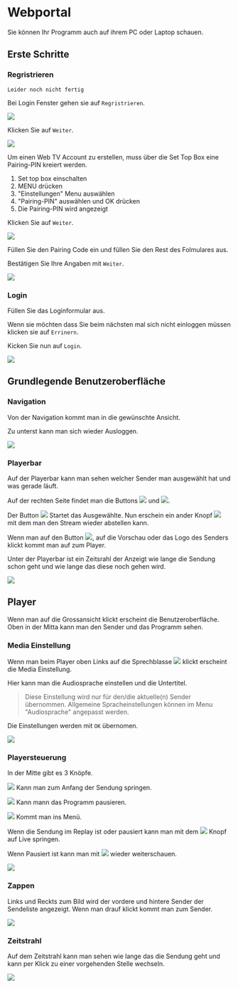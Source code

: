 # Webportal

Sie können Ihr Programm auch auf ihrem PC oder Laptop schauen.

## Erste Schritte

### Regristrieren

    Leider noch nicht fertig

Bei Login Fenster gehen sie auf `Regristrieren`.

![](../img/web/Login_Regristrieren.png)

Klicken Sie auf `Weiter`.

![](../img/web/Login_Regristrieren1.png)

Um einen Web TV Account zu erstellen, muss über die Set Top Box eine Pairing-PIN kreiert werden.

1. Set top box einschalten
2. MENU drücken
3. "Einstellungen" Menu auswählen
4. "Pairing-PIN" auswählen und OK drücken
5. Die Pairing-PIN wird angezeigt

Klicken Sie auf `Weiter`.

![](../img/web/Login_Regristrieren2.png)

Füllen Sie den Pairing Code ein und füllen Sie den Rest des Folmulares aus.

Bestätigen Sie Ihre Angaben mit `Weiter`.

![](../img/web/Login_Regristrieren3.png)

### Login

Füllen Sie das Loginformular aus.

Wenn sie möchten dass Sie beim nächsten mal sich nicht einloggen müssen klicken sie auf `Errinern`.

Kicken Sie nun auf `Login`.

![](../img/web/Login_Login.png)

## Grundlegende Benutzeroberfläche

### Navigation

Von der Navigation kommt man in die gewünschte Ansicht.

Zu unterst kann man sich wieder Ausloggen.

![](../img/web/Navigation.png)

### Playerbar

Auf der Playerbar kann man sehen welcher Sender man ausgewählt hat und was gerade läuft.

Auf der rechten Seite findet man die Buttons ![](../img/web/play.png) und ![](../img/web/fullscreen.png).

Der Button ![](../img/web/play.png) Startet das Ausgewählte. Nun erschein ein ander Knopf ![](../img/web/stop.png) mit dem man den Stream wieder abstellen kann.

Wenn man auf den Button ![](../img/web/fullscreen.png), auf die Vorschau oder das Logo des Senders klickt kommt man auf zum Player.

Unter der Playerbar ist ein Zeitsrahl der Anzeigt wie lange die Sendung schon geht und wie lange das diese noch gehen wird.

![](../img/web/Playbar.png)

## Player

Wenn man auf die Grossansicht klickt erscheint die Benutzeroberfläche. Oben in der Mitta kann man den Sender und das Programm sehen.

### Media Einstellung

Wenn man beim Player oben Links auf die Sprechblasse ![](../img/web/mediaEinst.png) klickt erscheint die Media Einstellung.

Hier kann man die Audiosprache einstellen und die Untertitel.

> Diese Einstellung wird nur für den/die aktuelle(n) Sender übernommen. Allgemeine Spracheinstellungen können im Menu "Audiosprache" angepasst werden.

Die Einstellungen werden mit `OK` übernomen.

![](../img/web/mediaeinstellung.png)

### Playersteuerung

In der Mitte gibt es 3 Knöpfe.

![](../img/web/to-start.png) Kann man zum Anfang der Sendung springen.

![](../img/web/stop.png) Kann mann das Programm pausieren.

![](../img/web/screen-min.png) Kommt man ins Menü.

Wenn die Sendung im Replay ist oder pausiert kann man mit dem ![](../img/web/backtolive.png) Knopf auf Live springen.

Wenn Pausiert ist kann man mit ![](../img/web/start.png) wieder weiterschauen.

![](../img/web/player.png)

### Zappen

Links und Reckts zum Bild wird der vordere und hintere Sender der Sendeliste angezeigt. Wenn man drauf klickt kommt man zum Sender.

![](../img/web/player_zappen.png)

### Zeitstrahl

Auf dem Zeitstrahl kann man sehen wie lange das die Sendung geht und kann per Klick zu einer vorgehenden Stelle wechseln.

![](../img/web/player_zeit.png)